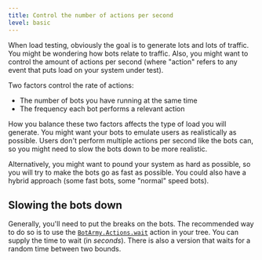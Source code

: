 ```yaml
---
title: Control the number of actions per second
level: basic
---
```


When load testing, obviously the goal is to generate lots and lots of traffic. You
might be wondering how bots relate to traffic. Also, you might want to control the
amount of actions per second (where "action" refers to any event that puts load on
your system under test).

Two factors control the rate of actions:

- The number of bots you have running at the same time
- The frequency each bot performs a relevant action

How you balance these two factors affects the type of load you will generate. You
might want your bots to emulate users as realistically as possible. Users don't
perform multiple actions per second like the bots can, so you might need to slow the
bots down to be more realistic.

Alternatively, you might want to pound your system as hard as possible, so you will
try to make the bots go as fast as possible. You could also have a hybrid approach
(some fast bots, some "normal" speed bots).

## Slowing the bots down

Generally, you'll need to put the breaks on the bots. The recommended way to do so
is to use the [`BotArmy.Actions.wait`][1] action in your tree. You can supply the
time to wait (in _seconds_). There is also a version that waits for a random time
between two bounds.

[1]: https://git.corp.adobe.com/pages/manticore/bot_army/BotArmy.Actions.html#wait/2
